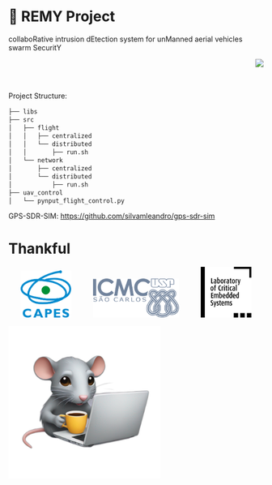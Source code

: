 # 🐀 REMY Project
collaboRative intrusion dEtection system for unManned aerial vehicles swarm SecuritY

<p align="right">
  <img src="https://github.com/silvamleandro/remy-project/blob/main/imgs/logo_remy.png" width="150">
</p>

<br>

Project Structure:
```
├── libs
├── src
│   ├── flight
│   │   ├── centralized
│   │   └── distributed
│   │       ├── run.sh
│   └── network
│       ├── centralized
│       └── distributed
│           ├── run.sh
├── uav_control
│   └── pynput_flight_control.py
```

GPS-SDR-SIM: https://github.com/silvamleandro/gps-sdr-sim

# Thankful
<div align="center">
    <img src="https://github.com/silvamleandro/remy-project/blob/main/imgs/capes.png" width="100"/>
    <td>&nbsp;&nbsp;&nbsp;&nbsp;&nbsp;&nbsp;&nbsp;&nbsp;&nbsp;</td>
    <img src="https://github.com/silvamleandro/remy-project/blob/main/imgs/icmc_usp.png" width="170"/>
    <td>&nbsp;&nbsp;&nbsp;&nbsp;&nbsp;&nbsp;&nbsp;&nbsp;&nbsp;</td>
    <img src="https://github.com/silvamleandro/remy-project/blob/main/imgs/lsec_lab.png" width="100"/>
</div>

<p align="left">
  <img src="https://github.com/silvamleandro/remy-project/blob/main/imgs/remy_mascot.png" width="300">
</p>
